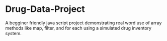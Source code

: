 # Drug-Data-Project
A begginer friendly java script project demonstrating real word use of array methods like map, filter, and for each using a simulated drug inventory system.
